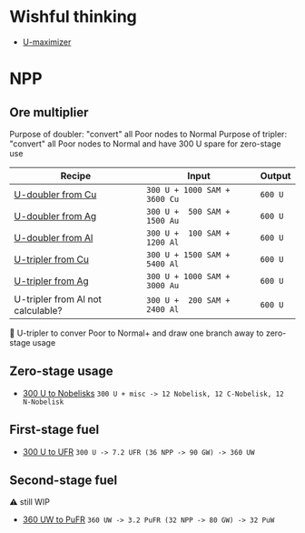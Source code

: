 # Wishful thinking

* [U-maximizer](https://www.satisfactorytools.com/1.0/production?share=ACy1vTFbdD9dEZgOj6eI)

# NPP

## Ore multiplier

Purpose of doubler: "convert" all Poor nodes to Normal
Purpose of tripler: "convert" all Poor nodes to Normal and have 300 U spare for zero-stage use

|Recipe|Input|Output|
|------|-----|------|
|[U-doubler from Cu](https://www.satisfactorytools.com/1.0/production?share=cAJvGVjatHWi5jJOH98Z)|`300 U + 1000 SAM + 3600 Cu`|`600 U`|
|[U-doubler from Ag](https://www.satisfactorytools.com/1.0/production?share=WApiXOeQUmLVeMUEc2e9)|`300 U +  500 SAM + 1500 Au`|`600 U`|
|[U-doubler from Al](https://www.satisfactorytools.com/1.0/production?share=3h0VUNJOFscNgPt0NvhS)|`300 U +  100 SAM + 1200 Al`|`600 U`|
|[U-tripler from Cu](https://www.satisfactorytools.com/1.0/production?share=l0BrWcvwp00to9V5GzKy)|`300 U + 1500 SAM + 5400 Al`|`600 U`|
|[U-tripler from Ag](https://www.satisfactorytools.com/1.0/production?share=BWDokahfb3fziz5EWOgC)|`300 U + 1000 SAM + 3000 Au`|`600 U`|
|U-tripler from Al not calculable?|`300 U +  200 SAM + 2400 Al`|`600 U`|


🤔 U-tripler to conver Poor to Normal+ and draw one branch away to zero-stage usage

## Zero-stage usage

* [300 U to Nobelisks](https://www.satisfactorytools.com/1.0/production?share=fH2nx6d6JmMGBjsXnkXP) `300 U + misc -> 12 Nobelisk, 12 C-Nobelisk, 12 N-Nobelisk`

## First-stage fuel

* [300 U to UFR](https://www.satisfactorytools.com/1.0/production?share=OVXM3dpuZ7nu1dLGcI6K) `300 U -> 7.2 UFR (36 NPP -> 90 GW) -> 360 UW`

## Second-stage fuel

⚠️ still WIP

* [360 UW to PuFR](https://www.satisfactorytools.com/1.0/production?share=Ys3i1JPsavOyBDRB5piu) `360 UW -> 3.2 PuFR (32 NPP -> 80 GW) -> 32 PuW`
